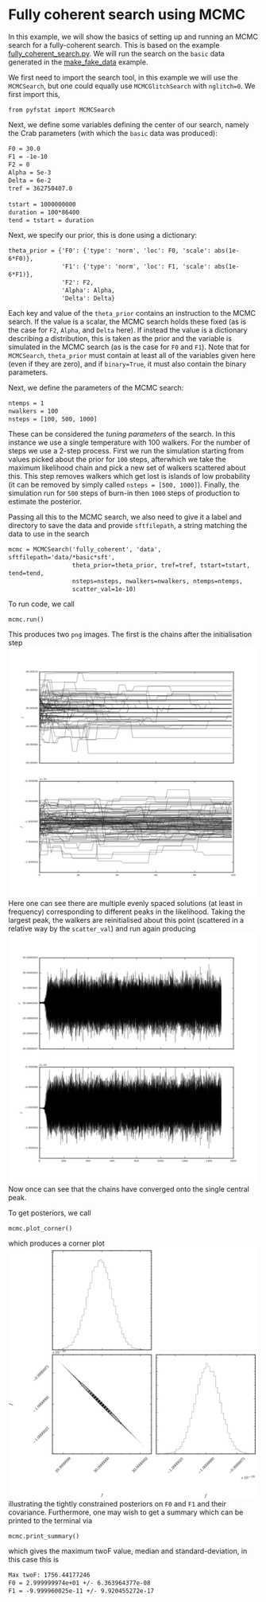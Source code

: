 # Fully coherent search using MCMC

In this example, we will show the basics of setting up and running an MCMC
search for a fully-coherent search. This is based on the example
[fully_coherent_search.py](../example/fully_coherent_search.py). We will run
the search on the `basic` data generated in the
[make_fake_data](make_fake_data.md) example.

We first need to import the search tool, in this example we will use the
`MCMCSearch`, but one could equally use `MCMCGlitchSearch` with `nglitch=0`.
We first import this,

```
from pyfstat import MCMCSearch
```

Next, we define some variables defining the center of our search, namely the
Crab parameters (with which the `basic` data was produced):

```
F0 = 30.0
F1 = -1e-10
F2 = 0
Alpha = 5e-3
Delta = 6e-2
tref = 362750407.0

tstart = 1000000000
duration = 100*86400
tend = tstart = duration
```

Next, we specify our prior, this is done using a dictionary:

```
theta_prior = {'F0': {'type': 'norm', 'loc': F0, 'scale': abs(1e-6*F0)},
               'F1': {'type': 'norm', 'loc': F1, 'scale': abs(1e-6*F1)},
               'F2': F2,
               'Alpha': Alpha,
               'Delta': Delta}
```
Each key and value of the `theta_prior` contains an instruction to the MCMC
search. If the value is a scalar, the MCMC search holds these fixed (as is the
case for `F2`, `Alpha`, and `Delta` here). If instead the value is a dictionary
describing a distribution, this is taken as the prior and the variable is
simulated in the MCMC search (as is the case for `F0` and `F1`). Note that
for `MCMCSearch`, `theta_prior` must contain at least all of the variables
given here (even if they are zero), and if `binary=True`, it must also contain
the binary parameters.

Next, we define the parameters of the MCMC search:

```
ntemps = 1
nwalkers = 100
nsteps = [100, 500, 1000]
```

These can be considered the *tuning parameters* of the search. In this instance
we use a single temperature with 100 walkers. For the number of steps we use
a 2-step process. First we run the simulation starting from values picked
about the prior for `100` steps, afterwhich we take the maximum likelihood
chain and pick a new set of walkers scattered about this. This step removes
walkers which get lost is islands of low probability (it can be removed by
simply called `nsteps = [500, 1000]`). Finally, the simulation run for `500`
steps of burn-in then `1000` steps of production to estimate the posterior.

Passing all this to the MCMC search, we also need to give it a label and
directory to save the data and provide `sftfilepath`, a string matching
the data to use in the search

```
mcmc = MCMCSearch('fully_coherent', 'data', sftfilepath='data/*basic*sft',
                  theta_prior=theta_prior, tref=tref, tstart=tstart, tend=tend,
                  nsteps=nsteps, nwalkers=nwalkers, ntemps=ntemps,
                  scatter_val=1e-10)
```

To run code, we call

```
mcmc.run()
```

This produces two `png` images. The first is the chains after the
initialisation step
![](img/fully_coherent_init_0_walkers.png)
Here one can see there are multiple evenly spaced solutions (at least in
frequency) corresponding to different peaks
in the likelihood. Taking the largest peak, the walkers are reinitialised about
this point (scattered in a relative way by the `scatter_val`) and run again
producing
![](img/fully_coherent_walkers.png)
Now once can see that the chains have converged onto the single central peak.

To get posteriors, we call

```
mcmc.plot_corner()
```
which produces a corner plot
![](img/fully_coherent_corner.png)
illustrating the tightly constrained posteriors on `F0` and `F1` and their
covariance. Furthermore, one may wish to get a summary which can be printed
to the terminal via

```
mcmc.print_summary()
```
which gives the maximum twoF value, median and standard-deviation, in this case
this is
```
Max twoF: 1756.44177246
F0 = 2.999999974e+01 +/- 6.363964377e-08
F1 = -9.999960025e-11 +/- 9.920455272e-17
```
